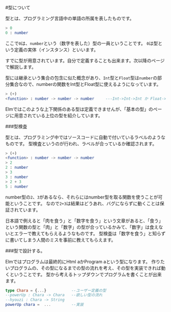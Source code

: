 
#型について

型とは、プログラミング言語中の単語の所属を表したものです。

```elm
> 0
0 : number
```

ここで`0`は、`number`という（数字を表した）型の一員ということです。
`0`は型という定義の実体（インスタンス）といいます。

すでに型が用意されています。自分で定義することも出来ます。次以降のページで解説します。

型には継承という集合の包含に似た概念があり、`Int`型と`Float`型は`number`の部分集合なので、numberの関数をInt型とFloat型に使えるようになっています。

```elm
> (+)
<function> : number -> number -> number     ---Int->Int->Int か Float->Float->Float　に出来る。
```

Elmではこのような上下関係のある型は定義できませんが、「基本の型」のページに用意されている上位の型を紹介しています。

###型検査

型とは、プログラミング中ではソースコードに自動で付いているラベルのようなものです。
型検査というのが行われ、ラベルが合っているか確認されます。

```elm
> (+)
<function> : number -> number -> number
> 2
2 : number
> 3
3 : number
> 2 + 3
5 : number
```

number型の`2`、`3`があるなら、それらにはnumber型を取る関数を使うことが可能ということです。
なので`2+3`は結果はどうあれ、バグにならずに動くことは保証されています。

日本語で例えると「肉を食う」と「数字を食う」という文章があると、「食う」という関数の型と「肉」と「数字」の型が合っているかみて、「数字」は食えないとエラーで教えてもらえるようなものです。
型検査は「数字を食う」と知らずに書いてしまう人間のミスを事前に教えてもらえます。

###型で設計する。

Elmではプログラムは最終的にHtml aかProgram aという型になります。
作りたいプログラムの、その型になるまでの型の流れを考え、その型を実装できれば動くということです。
型から考えるトップダウンでプログラムを書くことが出来ます。

```elm
type Chara = {...}           --ユーザー定義の型
--powerUp : Chara -> Chara   --欲しい型の流れ
--hyouzi : Chara -> String
powerUp chara =  ...         --実装
```
